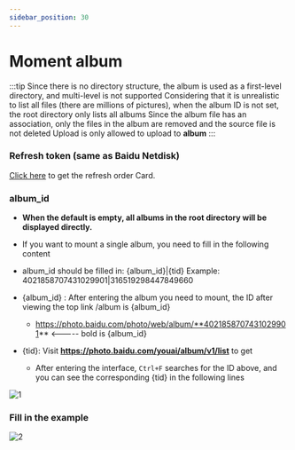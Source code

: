 ```yaml
---
sidebar_position: 30
---
```


# Moment album

:::tip
Since there is no directory structure, the album is used as a first-level directory, and multi-level is not supported
Considering that it is unrealistic to list all files (there are millions of pictures), when the album ID is not set, the root directory only lists all albums
Since the album file has an association, only the files in the album are removed and the source file is not deleted
Upload is only allowed to upload to **album**
:::


### Refresh token (same as Baidu Netdisk)

[Click here](https://openapi.baidu.com/oauth/2.0/authorize?response_type=code&client_id=iYCeC9g08h5vuP9UqvPHKKSVrKFXGa1v&redirect_uri=https://tool.nn.ci/baidu/callback&scope=basic,netdisk&qrcode=1) to get the refresh order Card.

### album_id

- **When the default is empty, all albums in the root directory will be displayed directly.**
- If you want to mount a single album, you need to fill in the following content

- album_id should be filled in: {album_id}|{tid} Example: 4021858707431029901|316519298447849660

- {album_id} : After entering the album you need to mount, the ID after viewing the top link /album is {album_id}

  - https://photo.baidu.com/photo/web/album/**4021858707431029901** <----- bold is {album_id}

- {tid}: Visit **https://photo.baidu.com/youai/album/v1/list** to get
  - After entering the interface, `Ctrl+F` searches for the ID above, and you can see the corresponding {tid} in the following lines

![1](/img/driver/baidu.photo/tid.png)


### Fill in the example
![2](/img/driver/baidu.photo/YikeDemo.png)
